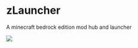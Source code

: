 # zLauncher
A minecraft bedrock edition mod hub and launcher

<img src="https://media.discordapp.net/attachments/1097875134494298224/1107372031361687642/image.png">
